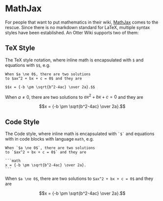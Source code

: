 # MathJax

For people that want to put mathematics in their wiki, [MathJax](https://www.mathjax.org/)
comes to the rescue. Since there is no markdown standard for LaTeX, multiple syntax
styles have been established. An Otter Wiki supports two of them:

## TeX Style

The TeX style notation, where inline math is encapsulated with `$` and
equations with `$$`, e.g.

	When $a \ne 0$, there are two solutions
    to $ax^2 + bx + c = 0$ and they are
    
    $$x = {-b \pm \sqrt{b^2-4ac} \over 2a}.$$

When $a \ne 0$, there are two solutions to $ax^2 + bx + c = 0$ and they are

$$x = {-b \pm \sqrt{b^2-4ac} \over 2a}.$$

## Code Style

The Code style, where inline math is encapsulated with
`` `$` `` and equations with in code blocks with language `math`, e.g.

	When `$a \ne 0$`, there are two solutions
    to `$ax^2 + bx + c = 0$` and they are
    
	```math
	x = {-b \pm \sqrt{b^2-4ac} \over 2a}.    
    ```

When `$a \ne 0$`, there are two solutions to `$ax^2 + bx + c = 0$` and they are
```math
x = {-b \pm \sqrt{b^2-4ac} \over 2a}.
```

